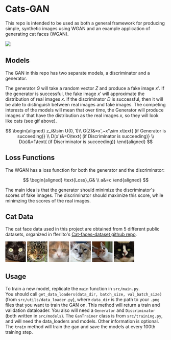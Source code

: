 # Cats-GAN

This repo is intended to be used as both a general framework for producing simple, synthetic images using WGAN and an example application of generating cat faces (WGAN).

![](saved_models/progression.gif)

## Models

The GAN in this repo has two separate models, a discriminator and a generator.

The generator $G$ will take a random vector $Z$ and produce a fake image $x'$. If the generator is successful, the fake image $x'$ will approximate the distribution of real images $x$. If the discriminator $D$ is successful, then it will be able to distinguish between real images and fake images. The competing interests of the models will mean that over time, the Generator will produce images $x'$ that have the distribution as the real images $x$, so they will look like cats (see gif above).

$$
\begin{aligned}
z_i&\sim U(0, 1)\\
G(Z)&=x',~x'\sim x\text{ (if Generator is succeeding)} \\
D(x')&=0\text{ (if Discriminator is succeeding)} \\
D(x)&=1\text{ (if Discriminator is succeeding)}
\end{aligned}
$$

## Loss Functions

The WGAN has a loss function for both the generator and the discriminator:

$$
\begin{aligned}
\text{Loss}_G& \\
a&=c
\end{aligned}
$$

The main idea is that the generator should minimize the discriminator's scores of fake images. The discriminator should maximize this score, while minimzing the scores of the real images. 

## Cat Data

The cat face data used in this project are obtained from 5 different public datasets, organized in fferlito's [Cat-faces-dataset github repo](https://github.com/fferlito/Cat-faces-dataset). 

![](data/cats/cat_0.png)
![](data/cats/cat_1.png)
![](data/cats/cat_2.png)
![](data/cats/cat_3.png)
![](data/cats/cat_4.png)
![](data/cats/cat_5.png)

## Usage

To train a new model, replicate the `main` function in `src/main.py`.  
You should call `get_data_loaders(data_dir, batch_size, val_batch_size)` (from `src/utils/data_loader.py`), where `data_dir` is the path to your `.png` files that you want to train the GAN on. This method will return a train and validation dataloader. You also will need a `Generator` and `Discriminator` (both written in `src/models`). The `GanTrainer` class is from `src/training.py`, and will need the data_loaders and models. Other information is optional. The `train` method will train the gan and save the models at every 100th training step. 
